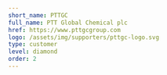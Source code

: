 ```yaml
---
short_name: PTTGC
full_name: PTT Global Chemical plc
href: https://www.pttgcgroup.com
logo: /assets/img/supporters/pttgc-logo.svg
type: customer
level: diamond
order: 2
---
```

